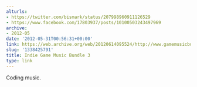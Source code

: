 ```yaml
---
alturls:
- https://twitter.com/bismark/status/207998960911126529
- https://www.facebook.com/17803937/posts/10100503243497969
archive:
- 2012-05
date: '2012-05-31T00:56:31+00:00'
link: https://web.archive.org/web/20120614095524/http://www.gamemusicbundle.com/
slug: '1338425791'
title: Indie Game Music Bundle 3
type: link
---
```


Coding music.


